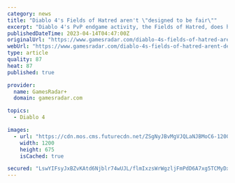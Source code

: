 ```yaml
---
category: news
title: "Diablo 4's Fields of Hatred aren't \"designed to be fair\""
excerpt: "Diablo 4's PvP endgame activity, the Fields of Hatred, does have systems in place to ensure relative parity regarding power level on the battlefield, but make no mistake, \"it's not designed to be fair\". Asked what the developers are doing to ensure Diablo"
publishedDateTime: 2023-04-14T04:47:00Z
originalUrl: "https://www.gamesradar.com/diablo-4s-fields-of-hatred-arent-designed-to-be-fair/"
webUrl: "https://www.gamesradar.com/diablo-4s-fields-of-hatred-arent-designed-to-be-fair/"
type: article
quality: 87
heat: 87
published: true

provider:
  name: GamesRadar+
  domain: gamesradar.com

topics:
  - Diablo 4

images:
  - url: "https://cdn.mos.cms.futurecdn.net/ZSgNyJBvMgVJQLaNJBMoC6-1200-80.jpg"
    width: 1200
    height: 675
    isCached: true

secured: "LswYIFsyJxBZvKAtd6Njblr74wUJL/flmIxzsWrWgzljFmPdD6A7xg5TCMyDxnjPaNM7gZbY9wGYwtqb8HdNu1BzUy+gHFsczioCzA257+KJeElz1p+1NF45ruYt16dEac2O/CYCeK2sy2x1jCXVgw39Nbb6TJxL6WmUjvlMMiCiu9/FlvJ16UJMGrs1yB0cdU7GZ6xHVI6paTnTrd7r2VoKQHHwSidv7tAL1c5gxW1mEsgPSC2cj8aMS8n0XSqjv5X69V625tnljyy8h1jZEbm15ApkiABNWqnGx5Q1kQbRQrQzBPy8k6HtESGADqZbgOcZv0942oNu3emCBsH1zfDk1lpcx7Rmzqcl8Kb+55o=;SbOT87vkdLg7c2gbLeRQUw=="
---
```



